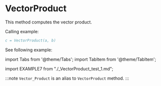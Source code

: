 # VectorProduct

This method computes the vector product.

Calling example:

```fortran
c = VectorProduct(a, b)
```

See following example:

import Tabs from '@theme/Tabs';
import TabItem from '@theme/TabItem';

<Tabs>
<TabItem value="example" label="️܀ See example">

import EXAMPLE7 from "./_VectorProduct_test_1.md";

<EXAMPLE7 />

</TabItem>

<TabItem value="close" label="↢ " default>

</TabItem>
</Tabs>

:::note
`Vector_Product` is an alias to `VectorProduct` method.
:::
